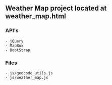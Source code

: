 
## Weather Map project located at weather_map.html
### API's
    - jQuery
    - MapBox
    - BootStrap
### Files
    - js/geocode_utils.js
    - js/weather_map.js
